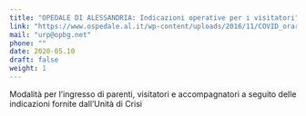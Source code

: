 ```yaml
---
title: "OPEDALE DI ALESSANDRIA: Indicazioni operative per i visitatori"
link: "https://www.ospedale.al.it/wp-content/uploads/2016/11/COVID_orariopuscolo.pdf"
mail: "urp@opbg.net"
phone: ""
date: 2020-05.10
draft: false
weight: 1
---
```


Modalità per l’ingresso di parenti, visitatori e accompagnatori a  seguito delle indicazioni fornite dall’Unità di Crisi